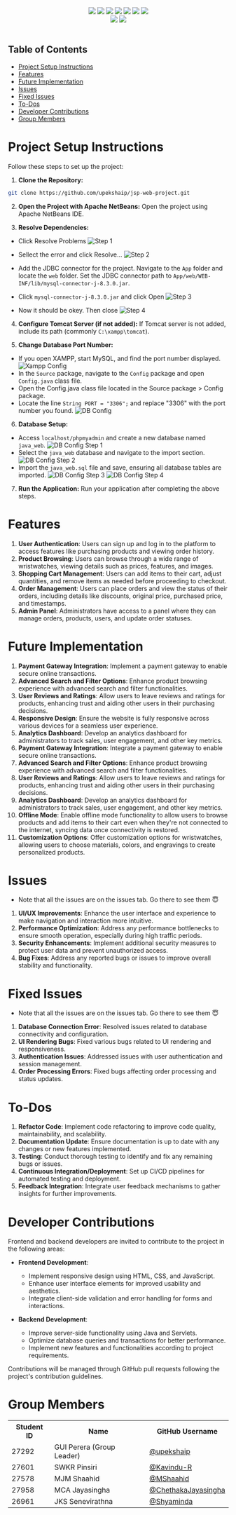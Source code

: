 <div align="center">
  <img src="https://img.shields.io/badge/-Java%20Servlets-orange" />
  <img src="https://img.shields.io/badge/-JSP-blue" />
  <img src="https://img.shields.io/badge/-CSS-blueviolet" />
  <img src="https://img.shields.io/badge/-SCSS-ff69b4" />
  <img src="https://img.shields.io/badge/-MySQL-blue" />
  <img src="https://img.shields.io/badge/-Java-red" />
  <img src="https://img.shields.io/badge/-Bootstrap%205.3-563d7c" />
</div>
<div align="center">
  <img src="https://img.shields.io/github/repo-size/upekshaip/jsp-web-project" />
  <img src="https://img.shields.io/github/stars/upekshaip/jsp-web-project" />
</div>
<br>

## Table of Contents

- [Project Setup Instructions](#project-setup-instructions)
- [Features](#features)
- [Future Implementation](#future-implementation)
- [Issues](#issues)
- [Fixed Issues](#fixed-issues)
- [To-Dos](#to-dos)
- [Developer Contributions](#developer-contributions)
- [Group Members](#group-members)

# Project Setup Instructions

Follow these steps to set up the project:

1. **Clone the Repository:**

```sh
git clone https://github.com/upekshaip/jsp-web-project.git
```

2. **Open the Project with Apache NetBeans:**
   Open the project using Apache NetBeans IDE.

3. **Resolve Dependencies:**

- Click Resolve Problems
  ![Step 1](./report_imgs/Screenshot1.png "Step 1")
- Sellect the error and click Resolve...
  ![Step 2](./report_imgs/Screenshot2.png "Step 2")

- Add the JDBC connector for the project. Navigate to the `App` folder and locate the `web` folder. Set the JDBC connector path to `App/web/WEB-INF/lib/mysql-connector-j-8.3.0.jar`.

- Click `mysql-connector-j-8.3.0.jar` and click Open
  ![Step 3](./report_imgs/Screenshot3.png "Step 3")
- Now it should be okey. Then close
  ![Step 4](./report_imgs/Screenshot4.png "Step 4")

4. **Configure Tomcat Server (if not added):**
   If Tomcat server is not added, include its path (commonly `C:\xampp\tomcat`).

5. **Change Database Port Number:**

- If you open XAMPP, start MySQL, and find the port number displayed.
  ![Xampp Config](./report_imgs/Screenshot6.png "Xampp Config")
- In the `Source` package, navigate to the `Config` package and open `Config.java` class file.
- Open the Config.java class file located in the Source package > Config package.
- Locate the line `String PORT = "3306";` and replace "3306" with the port number you found.
  ![DB Config](./report_imgs/Screenshot5.png "DB Config")

6. **Database Setup:**

- Access `localhost/phpmyadmin` and create a new database named `java_web`.
  ![DB Config Step 1](./report_imgs/Screenshot7.png "DB Config Step 1")
- Select the `java_web` database and navigate to the import section.
  ![DB Config Step 2](./report_imgs/Screenshot8.png "DB Config Step 2")
- Import the `java_web.sql` file and save, ensuring all database tables are imported.
  ![DB Config Step 3](./report_imgs/Screenshot9.png "DB Config Step 3")
  ![DB Config Step 4](./report_imgs/Screenshot10.png "DB Config Step 4")

7. **Run the Application:**
   Run your application after completing the above steps.

# Features

1. **User Authentication**: Users can sign up and log in to the platform to access features like purchasing products and viewing order history.
2. **Product Browsing**: Users can browse through a wide range of wristwatches, viewing details such as prices, features, and images.
3. **Shopping Cart Management**: Users can add items to their cart, adjust quantities, and remove items as needed before proceeding to checkout.
4. **Order Management**: Users can place orders and view the status of their orders, including details like discounts, original price, purchased price, and timestamps.
5. **Admin Panel**: Administrators have access to a panel where they can manage orders, products, users, and update order statuses.

# Future Implementation

1. **Payment Gateway Integration**: Implement a payment gateway to enable secure online transactions.
2. **Advanced Search and Filter Options**: Enhance product browsing experience with advanced search and filter functionalities.
3. **User Reviews and Ratings**: Allow users to leave reviews and ratings for products, enhancing trust and aiding other users in their purchasing decisions.
4. **Responsive Design**: Ensure the website is fully responsive across various devices for a seamless user experience.
5. **Analytics Dashboard**: Develop an analytics dashboard for administrators to track sales, user engagement, and other key metrics.
6. **Payment Gateway Integration**: Integrate a payment gateway to enable secure online transactions.
7. **Advanced Search and Filter Options**: Enhance product browsing experience with advanced search and filter functionalities.
8. **User Reviews and Ratings**: Allow users to leave reviews and ratings for products, enhancing trust and aiding other users in their purchasing decisions.
9. **Analytics Dashboard**: Develop an analytics dashboard for administrators to track sales, user engagement, and other key metrics.
10. **Offline Mode**: Enable offline mode functionality to allow users to browse products and add items to their cart even when they're not connected to the internet, syncing data once connectivity is restored.
11. **Customization Options**: Offer customization options for wristwatches, allowing users to choose materials, colors, and engravings to create personalized products.

# Issues

- Note that all the issues are on the issues tab. Go there to see them 😇

1. **UI/UX Improvements**: Enhance the user interface and experience to make navigation and interaction more intuitive.
2. **Performance Optimization**: Address any performance bottlenecks to ensure smooth operation, especially during high traffic periods.
3. **Security Enhancements**: Implement additional security measures to protect user data and prevent unauthorized access.
4. **Bug Fixes**: Address any reported bugs or issues to improve overall stability and functionality.

# Fixed Issues

- Note that all the issues are on the issues tab. Go there to see them 😇

1. **Database Connection Error**: Resolved issues related to database connectivity and configuration.
2. **UI Rendering Bugs**: Fixed various bugs related to UI rendering and responsiveness.
3. **Authentication Issues**: Addressed issues with user authentication and session management.
4. **Order Processing Errors**: Fixed bugs affecting order processing and status updates.

# To-Dos

1. **Refactor Code**: Implement code refactoring to improve code quality, maintainability, and scalability.
2. **Documentation Update**: Ensure documentation is up to date with any changes or new features implemented.
3. **Testing**: Conduct thorough testing to identify and fix any remaining bugs or issues.
4. **Continuous Integration/Deployment**: Set up CI/CD pipelines for automated testing and deployment.
5. **Feedback Integration**: Integrate user feedback mechanisms to gather insights for further improvements.

# Developer Contributions

Frontend and backend developers are invited to contribute to the project in the following areas:

- **Frontend Development**:

  - Implement responsive design using HTML, CSS, and JavaScript.
  - Enhance user interface elements for improved usability and aesthetics.
  - Integrate client-side validation and error handling for forms and interactions.

- **Backend Development**:
  - Improve server-side functionality using Java and Servlets.
  - Optimize database queries and transactions for better performance.
  - Implement new features and functionalities according to project requirements.

Contributions will be managed through GitHub pull requests following the project's contribution guidelines.

# Group Members

<table style="width:100%">
  <tr>
    <th>Student ID</th>
    <th>Name</th>
    <th>GitHub Username</th>
  </tr>
  <tr>
    <td>27292</td>
    <td>GUI Perera (Group Leader)</td>
    <td><a href="https://github.com/upekshaip">@upekshaip</a></td>
  </tr>
  <tr>
    <td>27601</td>
    <td>SWKR Pinsiri</td>
    <td><a href="https://github.com/Kavindu-R">@Kavindu-R</a></td>
  </tr>
  <tr>
    <td>27578</td>
    <td>MJM Shaahid</td>
    <td><a href="https://github.com/MShaahid">@MShaahid</a></td>
  </tr>
  <tr>
    <td>27958</td>
    <td>MCA Jayasingha</td>
    <td><a href="https://github.com/ChethakaJayasingha">@ChethakaJayasingha</a></td>
  </tr>
  <tr>
    <td>26961</td>
    <td>JKS Senevirathna</td>
    <td><a href="https://github.com/Shyaminda">@Shyaminda</a></td>
  </tr>
</table>
